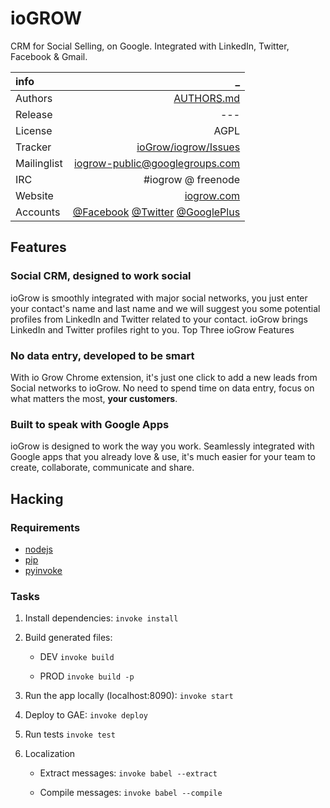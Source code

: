 # ioGROW
CRM for Social Selling, on Google. Integrated with LinkedIn, Twitter, Facebook & Gmail.

info | _
:-----------|------------:
 Authors | [AUTHORS.md](https://github.com/ioGrow/iogrow/blob/master/AUTHORS.md) 
 Release | ---  
 License | AGPL  
 Tracker | [ioGrow/iogrow/Issues](https://github.com/ioGrow/iogrow/issues)
 Mailinglist |	iogrow-public@googlegroups.com
 IRC |	#iogrow @ freenode
 Website |	[iogrow.com](http://www.iogrow.com)
 Accounts |	[@Facebook](https://www.facebook.com/iogrow) [@Twitter](https://twitter.com/iogrow) [@GooglePlus](https://plus.google.com/110820504821255547625)

## Features
### Social CRM, designed to work social
ioGrow is smoothly integrated with major social networks, you just enter your contact's name and last name and we will suggest you some potential profiles from LinkedIn and Twitter related to your contact. ioGrow brings LinkedIn and Twitter profiles right to you.
Top Three ioGrow Features

### No data entry, developed to be smart
With io Grow Chrome extension, it's just one click to add a new leads from Social networks to ioGrow. No need to spend time on data entry, focus on what matters the most, **your customers**. 

### Built to speak with Google Apps
ioGrow is designed to work the way you work. Seamlessly integrated with Google apps that you already love & use, it's much easier for your team to create, collaborate, communicate and share. 


## Hacking
### Requirements
- [nodejs](https://nodejs.org/en/)
- [pip](https://github.com/pypa/pip)
- [pyinvoke](http://www.pyinvoke.org/)

### Tasks
 1. Install dependencies: 
    `invoke install`
 1. Build generated files:
    - DEV
      `invoke build`

    - PROD
      `invoke build -p`

 1. Run the app locally (localhost:8090):
   `invoke start`

 1. Deploy to GAE:
   `invoke deploy`
  
 1. Run tests
   `invoke test`
  
 1. Localization
    - Extract messages:
     `invoke babel --extract`
  
    - Compile messages:
     `invoke babel --compile`